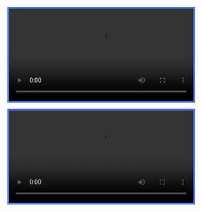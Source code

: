 <video class="std-border-radii-12" autoplay loop="" style="border: 4px solid rgb(80, 120, 240); width: 85%;"><source src="/assets/Media/Videos/tennis.mp4" type="video/mp4"></video>

<video class="std-border-radii-12" autoplay loop style="border: 4px solid rgb(80, 120, 240); width: 85%;"><source src="/assets/Media/Videos/tennis.mp4" type="video/mp4"></video>
